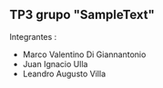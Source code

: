 ## TP3 grupo "SampleText"<br>
Integrantes : <br>
- Marco Valentino Di Giannantonio <br>
- Juan Ignacio Ulla <br>
- Leandro Augusto Villa <br>
